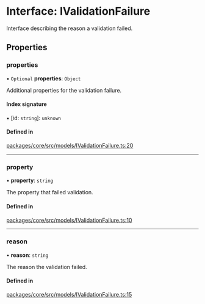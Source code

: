 # Interface: IValidationFailure

Interface describing the reason a validation failed.

## Properties

### properties

• `Optional` **properties**: `Object`

Additional properties for the validation failure.

#### Index signature

▪ [id: `string`]: `unknown`

#### Defined in

[packages/core/src/models/IValidationFailure.ts:20](https://github.com/gtscio/framework/blob/ed1186b/packages/core/src/models/IValidationFailure.ts#L20)

___

### property

• **property**: `string`

The property that failed validation.

#### Defined in

[packages/core/src/models/IValidationFailure.ts:10](https://github.com/gtscio/framework/blob/ed1186b/packages/core/src/models/IValidationFailure.ts#L10)

___

### reason

• **reason**: `string`

The reason the validation failed.

#### Defined in

[packages/core/src/models/IValidationFailure.ts:15](https://github.com/gtscio/framework/blob/ed1186b/packages/core/src/models/IValidationFailure.ts#L15)
